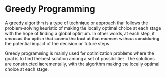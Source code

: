 # Greedy Programming

A greedy algorithm is a type of technique or approach that follows the problem-solving heuristic of making the locally optimal choice at each stage with the hope of finding a global optimum. In other words, at each step, it chooses the option that seems the best at that moment without considering the potential impact of the decision on future steps.

Greedy programming is mainly used for optimization problems where the goal is to find the best solution among a set of possibilities. The solutions are constructed incrementally, with the algorithm making the locally optimal choice at each stage.
